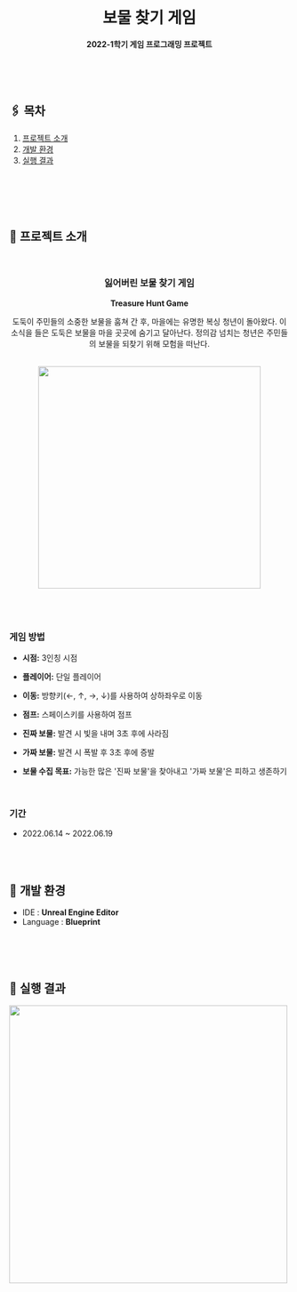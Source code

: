 <br>
<h1 align="center">보물 찾기 게임</h1>
<p align="center">
  <strong>2022-1학기 게임 프로그래밍 프로젝트</strong>
<br>


<br>
<br>
 
</p>

<br>


## 🖇️ 목차
1. [프로젝트 소개](#프로젝트_소개)
2. [개발 환경](#개발_환경)
3. [실행 결과](#실행_결과) 

<br>
<br>
<br>
<br>


 

<h2 id="프로젝트_소개">📌 프로젝트 소개</h2> 
<br>
<h3 align="center">잃어버린 보물 찾기 게임</h3>
<p align="center">
  <strong>Treasure Hunt Game</strong><br>

<div align=center>

도둑이 주민들의 소중한 보물을 훔쳐 간 후, 마을에는 유명한 복싱 청년이 돌아왔다. 이 소식을 들은 도둑은 보물을 마을 곳곳에 숨기고 달아난다. 정의감 넘치는 청년은 주민들의 보물을 되찾기 위해 모험을 떠난다.


<br>
<img src='https://github.com/J-yun-ji/treasure-hunt-game/assets/66745172/cdaeeb7c-231c-4f4e-b640-801b121103af' width="400px">
</div>


<br>
<br>

<br>

### 게임 방법
* **시점:** 3인칭 시점
* **플레이어:** 단일 플레이어
* **이동:** 방향키(←, ↑, →, ↓)를 사용하여 상하좌우로 이동
* **점프:** 스페이스키를 사용하여 점프

* **진짜 보물:** 발견 시 빛을 내며 3초 후에 사라짐

* **가짜 보물:** 발견 시 폭발 후 3초 후에 증발

* **보물 수집 목표:** 가능한 많은 '진짜 보물'을 찾아내고 '가짜 보물'은 피하고 생존하기

<br>

### 기간
 * 2022.06.14 ~ 2022.06.19

<br>
<br>

<h2 id="개발_환경">📌 개발 환경 </h2>

* IDE : **Unreal Engine Editor**
* Language : **Blueprint**

<br>
<br>
<br>

<h2 id="실행_결과">📌 실행 결과</h2> 

<img src='https://github.com/J-yun-ji/treasure-hunt-game/assets/66745172/3f879683-f149-45df-96c6-78bc62916eb4' width="500px">
